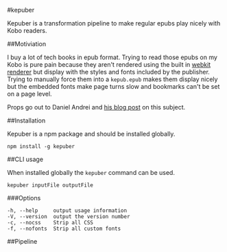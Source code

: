 #kepuber

Kepuber is a transformation pipeline to make regular epubs play nicely with Kobo readers.

##Motiviation

I buy a lot of tech books in epub format. Trying to read those epubs on my Kobo is pure pain because they aren't rendered using the built in [webkit renderer](http://readium.org/) but display with the styles and fonts included by the publisher. Trying to manually force them into a `kepub.epub` makes them display nicely but the embedded fonts make page turns slow and bookmarks can't be set on a page level.

Props go out to Daniel Andrei and [his blog post](http://dsandrei.blogspot.de/2012/07/koboish-ebooks.html) on this subject.

##Installation

Kepuber is a npm package and should be installed globally.

```shell
npm install -g kepuber
```

##CLI usage

When installed globally the `kepuber` command can be used.

```shell
kepuber inputFile outputFile
```

###Options

```
-h, --help     output usage information
-V, --version  output the version number
-c, --nocss    Strip all CSS
-f, --nofonts  Strip all custom fonts
```

##Pipeline
